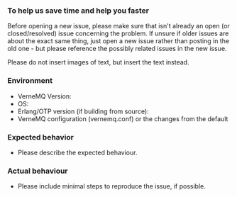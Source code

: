 ### To help us save time and help you faster

Before opening a new issue, please make sure that isn't already an open (or
closed/resolved) issue concerning the problem. If unsure if older issues are
about the exact same thing, just open a new issue rather than posting in the old
one - but please reference the possibly related issues in the new issue.

Please do not insert images of text, but insert the text instead.

### Environment

- VerneMQ Version:
- OS:
- Erlang/OTP version (if building from source):
- VerneMQ configuration (vernemq.conf) or the changes from the default

### Expected behavior

- Please describe the expected behaviour.

### Actual behaviour

- Please include minimal steps to reproduce the issue, if possible.
